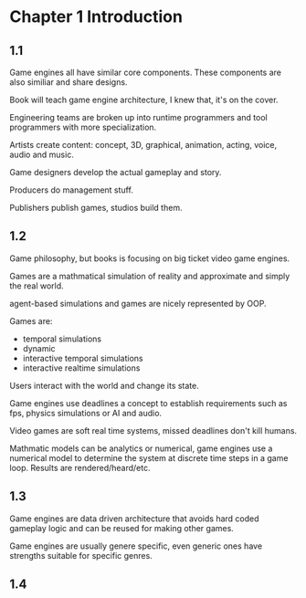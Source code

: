 # Chapter 1 Introduction

## 1.1
Game engines all have similar core components. These components are also similiar and share designs.

Book will teach game engine architecture, I knew that, it's on the cover.

Engineering teams are broken up into runtime programmers and tool programmers with more specialization.

Artists create content: concept, 3D, graphical, animation, acting, voice, audio and music.

Game designers develop the actual gameplay and story.

Producers do management stuff.

Publishers publish games, studios build them.

## 1.2
Game philosophy, but books is focusing on big ticket video game engines.

Games are a mathmatical simulation of reality and approximate and simply the real world.

agent-based simulations and games are nicely represented by OOP.

Games are:
* temporal simulations
* dynamic
* interactive temporal simulations
* interactive realtime simulations

Users interact with the world and change its state.

Game engines use deadlines a concept to establish requirements such as fps, physics simulations or AI and audio.

Video games are soft real time systems, missed deadlines don't kill humans.

Mathmatic models can be analytics or numerical, game engines use a numerical model to determine the system at discrete time steps in a game loop. Results are rendered/heard/etc.

## 1.3

Game engines are data driven architecture that avoids hard coded gameplay logic and can be reused for making other games.

Game engines are usually genere specific, even generic ones have strengths suitable for specific genres.

## 1.4





